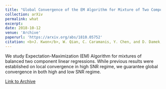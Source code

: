 ```yaml
---
title: "Global Convergence of the EM Algorithm for Mixture of Two Component Linear Regression"
collection: arXiv
permalink: what
excerpt: 
date: 2018-10-12
venue: 'Archive'
paperurl: 'https://arxiv.org/abs/1810.05752'
citation: <b>J. Kwon</b>, W. Qian, C. Caramanis, Y. Chen, and D. Damek, <b>Global Convergence of the EM Algorithm for Mixture of Two Component Linear Regression</b>, <i>Proceedings of the 32nd Annual Conference on Learning Theory (COLT) 2019.</i>
---
```


We study Expectation-Maximization (EM) Algorithm for mixtures of balanced two component linear regressions. While previous results were established on local convergence in high SNR regime, we guarantee global convergence in both high and low SNR regime. 

[Link to Archive](https://arxiv.org/abs/1810.05752)
